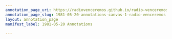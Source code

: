 ```yaml
---
annotation_page_uri: https://radiovenceremos.github.io/radio-venceremos-english/annotations/1981-05-20-annotations-canvas-1-radio-venceremos.json
annotation_page_slug: 1981-05-20-annotations-canvas-1-radio-venceremos
layout: annotation_page
manifest_label: 1981-05-20 Annotations

---
```

